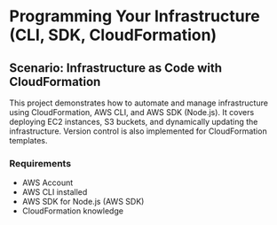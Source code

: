 # Programming Your Infrastructure (CLI, SDK, CloudFormation)

## Scenario: Infrastructure as Code with CloudFormation

This project demonstrates how to automate and manage infrastructure using CloudFormation, AWS CLI, and AWS SDK (Node.js). It covers deploying EC2 instances, S3 buckets, and dynamically updating the infrastructure. Version control is also implemented for CloudFormation templates.

### Requirements

- AWS Account
- AWS CLI installed
- AWS SDK for Node.js (AWS SDK)
- CloudFormation knowledge
